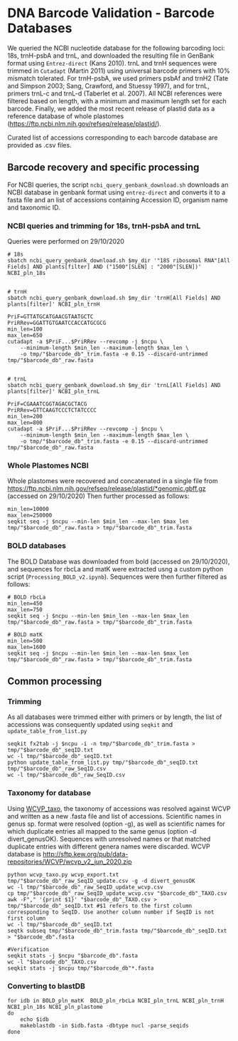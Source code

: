 # DNA Barcode Validation - Barcode Databases

We queried the NCBI nucleotide database for the following barcoding loci: 18s, trnH-psbA and trnL, and downloaded the resulting file in GenBank format using `Entrez-direct` (Kans 2010). trnL and trnH sequences were trimmed in `Cutadapt` (Martin 2011) using universal barcode primers with 10% mismatch tolerated. For trnH-psbA, we used primers psbAf and trnH2 (Tate and Simpson 2003; Sang, Crawford, and Stuessy 1997), and for trnL, primers trnL-c and trnL-d (Taberlet et al. 2007). All NCBI references were filtered based on length, with a minimum and maximum length set for each barcode. Finally, we added the most recent release of plastid data as a reference database of whole plastomes (https://ftp.ncbi.nlm.nih.gov/refseq/release/plastid/).

Curated list of accessions corresponding to each barcode database are provided as .csv files.

## Barcode recovery and specific processing

For NCBI queries, the script `ncbi_query_genbank_download.sh` downloads an NCBI database in genbank format using `entrez-direct` and converts it to a fasta file and an list of accessions containing Accession ID, organism name and taxonomic ID.


### NCBI queries and trimming for 18s, trnH-psbA and trnL
Queries were performed on 29/10/2020
```shell
# 18s
sbatch ncbi_query_genbank_download.sh $my_dir '"18S ribosomal RNA"[All Fields] AND plants[filter] AND ("1500"[SLEN] : "2000"[SLEN])' NCBI_pln_18s


# trnH
sbatch ncbi_query_genbank_download.sh $my_dir 'trnH[All Fields] AND plants[filter]' NCBI_pln_trnH

PriF=GTTATGCATGAACGTAATGCTC
PriRRev=GGATTGTGAATCCACCATGCGCG
min_len=100
max_len=650
cutadapt -a $PriF...$PriRRev --revcomp -j $ncpu \
	--minimum-length $min_len --maximum-length $max_len \
	-o tmp/"$barcode_db"_trim.fasta -e 0.15 --discard-untrimmed tmp/"$barcode_db"_raw.fasta


# trnL
sbatch ncbi_query_genbank_download.sh $my_dir 'trnL[All Fields] AND plants[filter]' NCBI_pln_trnL

PriF=CGAAATCGGTAGACGCTACG
PriRRev=GTTCAAGTCCCTCTATCCCC
min_len=200
max_len=800
cutadapt -a $PriF...$PriRRev --revcomp -j $ncpu \
	--minimum-length $min_len --maximum-length $max_len \
	-o tmp/"$barcode_db"_trim.fasta -e 0.15 --discard-untrimmed tmp/"$barcode_db"_raw.fasta
```

### Whole Plastomes NCBI
Whole plastomes were recovered and concatenated in a single file from https://ftp.ncbi.nlm.nih.gov/refseq/release/plastid/*genomic.gbff.gz (accessed on 29/10/2020)
Then further processed as follows:

```shell
min_len=10000
max_len=250000
seqkit seq -j $ncpu --min-len $min_len --max-len $max_len tmp/"$barcode_db"_raw.fasta > tmp/"$barcode_db"_trim.fasta
```

### BOLD databases
The BOLD Database was downloaded from bold (accessed on 29/10/2020), and sequences for rbcLa and matK were extracted usng a custom python script (`Processing_BOLD_v2.ipynb`).
Sequences were then further filtered as follows:

```shell
# BOLD rbcLa
min_len=450
max_len=750
seqkit seq -j $ncpu --min-len $min_len --max-len $max_len tmp/"$barcode_db"_raw.fasta > tmp/"$barcode_db"_trim.fasta

# BOLD matK
min_len=500
max_len=1600
seqkit seq -j $ncpu --min-len $min_len --max-len $max_len tmp/"$barcode_db"_raw.fasta > tmp/"$barcode_db"_trim.fasta
```



## Common processing
### Trimming
As all databases were trimmed either with primers or by length, the list of accessions was consequently updated using `seqkit` and `update_table_from_list.py`
```shell
seqkit fx2tab -j $ncpu -i -n tmp/"$barcode_db"_trim.fasta > tmp/"$barcode_db"_seqID.txt
wc -l tmp/"$barcode_db"_seqID.txt
python update_table_from_list.py tmp/"$barcode_db"_seqID.txt tmp/"$barcode_db"_raw_SeqID.csv
wc -l tmp/"$barcode_db"_raw_SeqID.csv
```

### Taxonomy for database
Using [WCVP_taxo](../WCVP_Taxo/), the taxonomy of accessions was resolved against WCVP and written as a new .fasta file and list of accessions. Scientific names in genus sp. format were resolved (option -g), as well as scientific names for which duplicate entries all mapped to the same genus (option -d divert_genusOK). Sequences with unresolved names or that matched duplicate entries with different genera names were discarded. WCVP database is http://sftp.kew.org/pub/data-repositories/WCVP/wcvp_v2_jun_2020.zip
```shell
python wcvp_taxo.py wcvp_export.txt tmp/"$barcode_db"_raw_SeqID_update.csv -g -d divert_genusOK
wc -l tmp/"$barcode_db"_raw_SeqID_update_wcvp.csv
cp tmp/"$barcode_db"_raw_SeqID_update_wcvp.csv "$barcode_db"_TAXO.csv
awk -F"," '{print $1}' "$barcode_db"_TAXO.csv > tmp/"$barcode_db"_seqID.txt #$1 refers to the first column corresponding to SeqID. Use another column number if SeqID is not first column
wc -l tmp/"$barcode_db"_seqID.txt
seqtk subseq tmp/"$barcode_db"_trim.fasta tmp/"$barcode_db"_seqID.txt > "$barcode_db".fasta

#Verification
seqkit stats -j $ncpu "$barcode_db".fasta
wc -l "$barcode_db"_TAXO.csv
seqkit stats -j $ncpu tmp/"$barcode_db"*.fasta
```

### Converting to blastDB
```shell
for idb in BOLD_pln_matK  BOLD_pln_rbcLa NCBI_pln_trnL NCBI_pln_trnH NCBI_pln_18s NCBI_pln_plastome
do
	echo $idb
	makeblastdb -in $idb.fasta -dbtype nucl -parse_seqids
done
```
